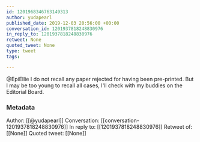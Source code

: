 ```yaml
---
id: 1201968346763149313
author: yudapearl
published_date: 2019-12-03 20:56:00 +00:00
conversation_id: 1201937818248830976
in_reply_to: 1201937818248830976
retweet: None
quoted_tweet: None
type: tweet
tags:

---
```


@EpiEllie I do not recall any paper rejected for having been pre-printed. But I may be too young to recall all cases,
I'll check with my buddies on the Editorial Board.

### Metadata

Author: [[@yudapearl]]
Conversation: [[conversation-1201937818248830976]]
In reply to: [[1201937818248830976]]
Retweet of: [[None]]
Quoted tweet: [[None]]
